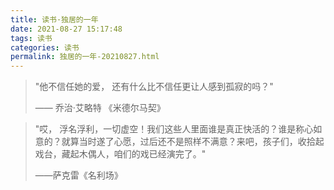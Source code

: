 ```yaml
---
title: 读书·独居的一年
date: 2021-08-27 15:17:48
tags: 读书
categories: 读书
permalink: 独居的一年-20210827.html
---
```


> "他不信任她的爱， 还有什么比不信任更让人感到孤寂的吗？"
>
> —— 乔治·艾略特 《米德尔马契》



> "哎， 浮名浮利，一切虚空！我们这些人里面谁是真正快活的？谁是称心如意的？就算当时遂了心愿，过后还不是照样不满意？来吧，孩子们，收拾起戏台，藏起木偶人，咱们的戏已经演完了。"
>
>——萨克雷《名利场》

